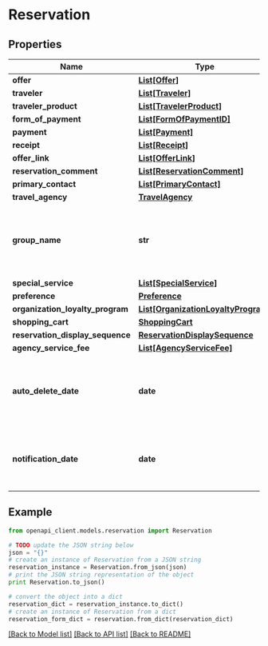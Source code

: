 # Reservation


## Properties
Name | Type | Description | Notes
------------ | ------------- | ------------- | -------------
**offer** | [**List[Offer]**](Offer.md) |  | [optional] 
**traveler** | [**List[Traveler]**](Traveler.md) |  | [optional] 
**traveler_product** | [**List[TravelerProduct]**](TravelerProduct.md) |  | [optional] 
**form_of_payment** | [**List[FormOfPaymentID]**](FormOfPaymentID.md) |  | [optional] 
**payment** | [**List[Payment]**](Payment.md) |  | [optional] 
**receipt** | [**List[Receipt]**](Receipt.md) |  | [optional] 
**offer_link** | [**List[OfferLink]**](OfferLink.md) |  | [optional] 
**reservation_comment** | [**List[ReservationComment]**](ReservationComment.md) |  | [optional] 
**primary_contact** | [**List[PrimaryContact]**](PrimaryContact.md) |  | [optional] 
**travel_agency** | [**TravelAgency**](TravelAgency.md) |  | [optional] 
**group_name** | **str** | A name assigned to a Reservation containing an offer with Passengerflight/Flight Quantity equal to or greater than 10 | [optional] 
**special_service** | [**List[SpecialService]**](SpecialService.md) |  | [optional] 
**preference** | [**Preference**](Preference.md) |  | [optional] 
**organization_loyalty_program** | [**List[OrganizationLoyaltyProgram]**](OrganizationLoyaltyProgram.md) |  | [optional] 
**shopping_cart** | [**ShoppingCart**](ShoppingCart.md) |  | [optional] 
**reservation_display_sequence** | [**ReservationDisplaySequence**](ReservationDisplaySequence.md) |  | [optional] 
**agency_service_fee** | [**List[AgencyServiceFee]**](AgencyServiceFee.md) |  | [optional] 
**auto_delete_date** | **date** | The auto delete date represents the date that the Reservation will be kept active. Also known as retention segment or retention date. | [optional] 
**notification_date** | **date** | The notification date represents the date that the Reservation should be reviewed. Also known as ticket time limit date. | [optional] 

## Example

```python
from openapi_client.models.reservation import Reservation

# TODO update the JSON string below
json = "{}"
# create an instance of Reservation from a JSON string
reservation_instance = Reservation.from_json(json)
# print the JSON string representation of the object
print Reservation.to_json()

# convert the object into a dict
reservation_dict = reservation_instance.to_dict()
# create an instance of Reservation from a dict
reservation_form_dict = reservation.from_dict(reservation_dict)
```
[[Back to Model list]](../README.md#documentation-for-models) [[Back to API list]](../README.md#documentation-for-api-endpoints) [[Back to README]](../README.md)


